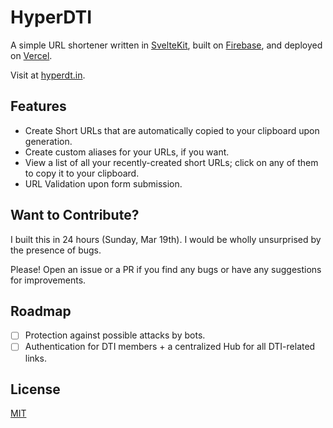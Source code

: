 # HyperDTI

A simple URL shortener written in [SvelteKit](https://kit.svelte.dev/), built on [Firebase](https://firebase.google.com/), and deployed on [Vercel](https://vercel.com/).

Visit at [hyperdt.in](https://hyperdt.in).

## Features

- Create Short URLs that are automatically copied to your clipboard upon generation.
- Create custom aliases for your URLs, if you want.
- View a list of all your recently-created short URLs; click on any of them to copy it to your clipboard.
- URL Validation upon form submission.

## Want to Contribute?

I built this in 24 hours (Sunday, Mar 19th). I would be wholly unsurprised by the presence of bugs.

Please! Open an issue or a PR if you find any bugs or have any suggestions for improvements.

## Roadmap

- [ ] Protection against possible attacks by bots.
- [ ] Authentication for DTI members + a centralized Hub for all DTI-related links.

## License

[MIT](LICENSE)
